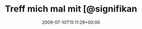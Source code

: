 ---
retweeted: false
source: <a href="http://twitter.com" rel="nofollow">Twitter Web Client</a>
entities:
  hashtags: []
  symbols: []
  user_mentions:
  - name: Michael Lindner
    screen_name: signifikanten
    indices:
    - '19'
    - '33'
    id_str: '14629451'
    id: '14629451'
  urls: []
display_text_range:
- '0'
- '61'
favorite_count: '0'
id_str: '2569267248'
truncated: false
retweet_count: '0'
id: '2569267248'
created_at: Fri Jul 10 15:11:29 +0000 2009
favorited: false
full_text: Treff mich mal mit [@signifikanten](https://twitter.com/signifikanten)
  auf nen Kaffee. L:Volkshaus
lang: de
tags:
- pesos:twitter
date: '2009-07-10T15:11:29+00:00'
src: https://twitter.com/bascht/status/2569267248
original_url: https://twitter.com/bascht/status/2569267248
type: twitter_tweet
text: Treff mich mal mit [@signifikanten](https://twitter.com/signifikanten) auf nen
  Kaffee. L:Volkshaus
title: Treff mich mal mit [@signifikan

---